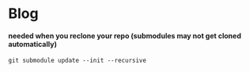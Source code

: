 # Blog

#### needed when you reclone your repo (submodules may not get cloned automatically)

```shell
git submodule update --init --recursive
```
